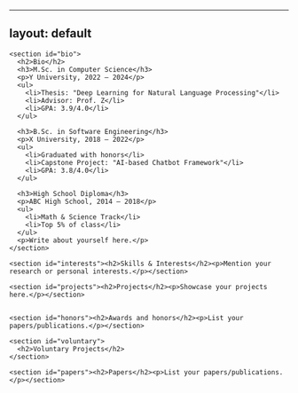 <!-- to change this page, use this link:
https://chatgpt.com/share/6890cb27-2c98-8007-b481-202e8135ae4d -->

---
layout: default
---
<link rel="stylesheet" href="assets/css/style.css">

<div class="container">
  <!--
  <div class="sidebar">
    <img src="avatar.jpeg" alt="Esra Kashaninia Photo" class="profile-pic">
    <div class="info">
      <h2>Esra Kashaninia</h2>
      <p> Bioinformatics M.Sc. student @ Sharif University of Technology </p>
      <div class="social-icons">
        <a href="mailto:esra.kashaninia@ce.sharif.edu" target="_blank" aria-label="Email">
          <i class="fa-solid fa-envelope"></i>
        </a>
        <a href="https://github.com/Esra-K/" target="_blank" aria-label="GitHub">
          <i class="fa-brands fa-github"></i>
        </a>
        <a href="https://www.linkedin.com/in/esra-kashaninia/" target="_blank" aria-label="LinkedIn">
          <i class="fa-brands fa-linkedin"></i>
        </a>
        <a href="Esra-K-CV.pdf" target="_blank" title="Download CV">
          <i class="fas fa-file-alt"></i>
        </a>
      </div>
    </div>
  </div>
  -->

  <div class="main-content">
    <!-- <nav class="navbar">
      <a href="#bio">Bio</a>
      <a href="#education">Education</a>
      <a href="#projects">Projects</a>
      <a href="#papers">Papers</a>
      <a href="#interests">Interests</a>
    </nav> -->

  <!--     
    for the navbar to work, 
    Make sure each section:
    Has a unique id
    Has a child <h2> heading
     -->

    <section id="bio">
      <h2>Bio</h2>
      <h3>M.Sc. in Computer Science</h3>
      <p>Y University, 2022 – 2024</p>
      <ul>
        <li>Thesis: "Deep Learning for Natural Language Processing"</li>
        <li>Advisor: Prof. Z</li>
        <li>GPA: 3.9/4.0</li>
      </ul>

      <h3>B.Sc. in Software Engineering</h3>
      <p>X University, 2018 – 2022</p>
      <ul>
        <li>Graduated with honors</li>
        <li>Capstone Project: "AI-based Chatbot Framework"</li>
        <li>GPA: 3.8/4.0</li>
      </ul>

      <h3>High School Diploma</h3>
      <p>ABC High School, 2014 – 2018</p>
      <ul>
        <li>Math & Science Track</li>
        <li>Top 5% of class</li>
      </ul>
      <p>Write about yourself here.</p>
    </section>
    
    <section id="interests"><h2>Skills & Interests</h2><p>Mention your research or personal interests.</p></section>

    <section id="projects"><h2>Projects</h2><p>Showcase your projects here.</p></section>


    <section id="honors"><h2>Awards and honors</h2><p>List your papers/publications.</p></section>

    <section id="voluntary">
      <h2>Voluntary Projects</h2>
    </section>

    <section id="papers"><h2>Papers</h2><p>List your papers/publications.</p></section>

  
    
  </div>
</div>

